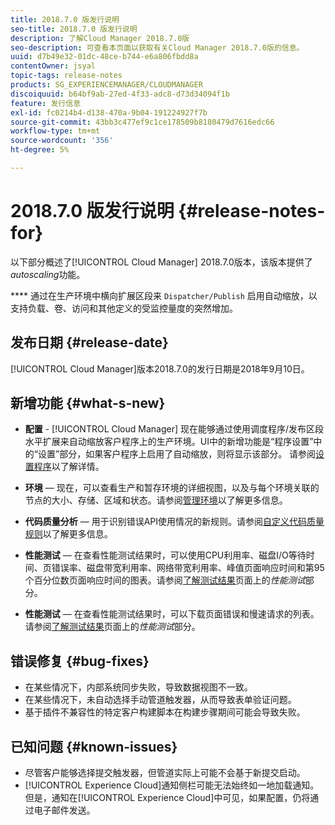 ```yaml
---
title: 2018.7.0 版发行说明
seo-title: 2018.7.0 版发行说明
description: 了解Cloud Manager 2018.7.0版
seo-description: 可查看本页面以获取有关Cloud Manager 2018.7.0版的信息。
uuid: d7b49e32-01dc-48ce-b744-e6a806fbdd8a
contentOwner: jsyal
topic-tags: release-notes
products: SG_EXPERIENCEMANAGER/CLOUDMANAGER
discoiquuid: b64bf9ab-27ed-4f33-adc8-d73d34094f1b
feature: 发行信息
exl-id: fc0214b4-d138-470a-9b04-191224927f7b
source-git-commit: 43bb3c477ef9c1ce178509b8180479d7616edc66
workflow-type: tm+mt
source-wordcount: '356'
ht-degree: 5%

---
```


# 2018.7.0 版发行说明 {#release-notes-for}

以下部分概述了[!UICONTROL Cloud Manager] 2018.7.0版本，该版本提供了&#x200B;*autoscaling*&#x200B;功能。

**** 通过在生产环境中横向扩展区段来 `Dispatcher/Publish` 启用自动缩放，以支持负载、卷、访问和其他定义的受监控量度的突然增加。

## 发布日期 {#release-date}

[!UICONTROL Cloud Manager]版本2018.7.0的发行日期是2018年9月10日。

## 新增功能 {#what-s-new}

* **配置**  -  [!UICONTROL Cloud Manager] 现在能够通过使用调度程序/发布区段水平扩展来自动缩放客户程序上的生产环境。UI中的新增功能是“程序设置”中的“设置”部分，如果客户程序上启用了自动缩放，则将显示该部分。 请参阅[设置程序](setting-up-program.md)以了解详情。

* **环境**  — 现在，可以查看生产和暂存环境的详细视图，以及与每个环境关联的节点的大小、存储、区域和状态。请参阅[管理环境](manage-your-environment.md)以了解更多信息。

* **代码质量分析**  — 用于识别错误API使用情况的新规则。请参阅[自定义代码质量规则](custom-code-quality-rules.md)以了解更多信息。

* **性能测试**  — 在查看性能测试结果时，可以使用CPU利用率、磁盘I/O等待时间、页错误率、磁盘带宽利用率、网络带宽利用率、峰值页面响应时间和第95个百分位数页面响应时间的图表。请参阅[了解测试结果](understand-your-test-results.md)页面上的&#x200B;*性能测试*&#x200B;部分。

* **性能测试**  — 在查看性能测试结果时，可以下载页面错误和慢速请求的列表。请参阅[了解测试结果](understand-your-test-results.md)页面上的&#x200B;*性能测试*&#x200B;部分。

## 错误修复 {#bug-fixes}

* 在某些情况下，内部系统同步失败，导致数据视图不一致。
* 在某些情况下，未自动选择手动管道触发器，从而导致表单验证问题。
* 基于插件不兼容性的特定客户构建脚本在构建步骤期间可能会导致失败。

## 已知问题 {#known-issues}

* 尽管客户能够选择提交触发器，但管道实际上可能不会基于新提交启动。
* [!UICONTROL Experience Cloud]通知侧栏可能无法始终如一地加载通知。 但是，通知在[!UICONTROL Experience Cloud]中可见，如果配置，仍将通过电子邮件发送。

